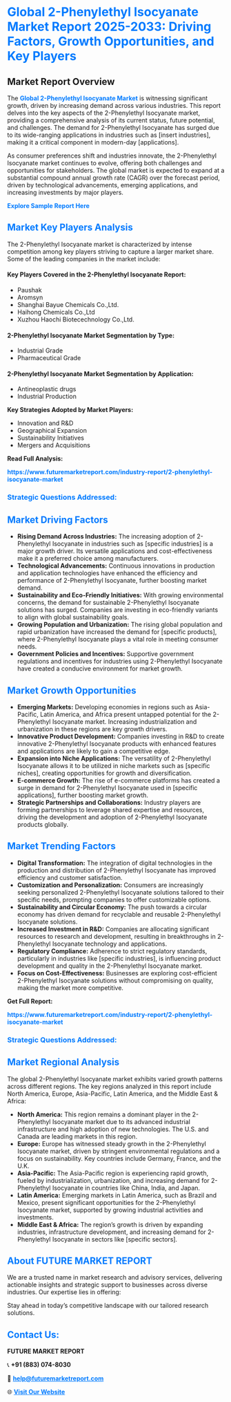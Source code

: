 <h1 style="color: #007BFF;">Global 2-Phenylethyl Isocyanate Market Report 2025-2033: Driving Factors, Growth Opportunities, and Key Players</h1>

<section id="overview">
<h2>Market Report Overview</h2>
<p>The <a href="https://www.futuremarketreport.com/industry-report/2-phenylethyl-isocyanate-market" style="color: #007BFF; text-decoration: none;"><strong>Global 2-Phenylethyl Isocyanate Market</strong></a> is witnessing significant growth, driven by increasing demand across various industries. This report delves into the key aspects of the 2-Phenylethyl Isocyanate market, providing a comprehensive analysis of its current status, future potential, and challenges. The demand for 2-Phenylethyl Isocyanate has surged due to its wide-ranging applications in industries such as [insert industries], making it a critical component in modern-day [applications].</p>
<p>As consumer preferences shift and industries innovate, the 2-Phenylethyl Isocyanate market continues to evolve, offering both challenges and opportunities for stakeholders. The global market is expected to expand at a substantial compound annual growth rate (CAGR) over the forecast period, driven by technological advancements, emerging applications, and increasing investments by major players.</p>
</section>

<section id="overview">
<p><a href="https://www.futuremarketreport.com/request-sample/reportId=84919" style="color: #007BFF; text-decoration: none;"><strong>Explore Sample Report Here</strong></a></p>
</section>

<section id="key-players">
<h2 style="color: #007BFF;">Market Key Players Analysis</h2>
<p>The 2-Phenylethyl Isocyanate market is characterized by intense competition among key players striving to capture a larger market share. Some of the leading companies in the market include:</p>
<h4>Key Players Covered in the 2-Phenylethyl Isocyanate Report:</h4>
<ul><li>Paushak</li><li>Aromsyn</li><li>Shanghai Bayue Chemicals Co.,Ltd.</li><li>Haihong Chemicals Co.,Ltd</li><li>Xuzhou Haochi Biotecechnology Co.,Ltd.</li></ul>
<h4>2-Phenylethyl Isocyanate Market Segmentation by Type:</h4>
<ul><li>Industrial Grade</li><li>Pharmaceutical Grade</li></ul>

<h4>2-Phenylethyl Isocyanate Market Segmentation by Application:</h4>
<ul><li>Antineoplastic drugs</li><li>Industrial Production</li></ul>
<p><strong>Key Strategies Adopted by Market Players:</strong></p>
<ul>
<li>Innovation and R&D</li>
<li>Geographical Expansion</li>
<li>Sustainability Initiatives</li>
<li>Mergers and Acquisitions</li>
</ul>
</section>

<section>
<p><strong>Read Full Analysis: </strong></p><a href="https://www.futuremarketreport.com/industry-report/2-phenylethyl-isocyanate-market" style="color: #007BFF; text-decoration: none;"><strong>https://www.futuremarketreport.com/industry-report/2-phenylethyl-isocyanate-market</strong></a>
<h3 style="color: #007BFF;">Strategic Questions Addressed:</h3>
</section>

<section id="driving-factors">
<h2 style="color: #007BFF;">Market Driving Factors</h2>
<ul>
<li><strong>Rising Demand Across Industries:</strong> The increasing adoption of 2-Phenylethyl Isocyanate in industries such as [specific industries] is a major growth driver. Its versatile applications and cost-effectiveness make it a preferred choice among manufacturers.</li>
<li><strong>Technological Advancements:</strong> Continuous innovations in production and application technologies have enhanced the efficiency and performance of 2-Phenylethyl Isocyanate, further boosting market demand.</li>
<li><strong>Sustainability and Eco-Friendly Initiatives:</strong> With growing environmental concerns, the demand for sustainable 2-Phenylethyl Isocyanate solutions has surged. Companies are investing in eco-friendly variants to align with global sustainability goals.</li>
<li><strong>Growing Population and Urbanization:</strong> The rising global population and rapid urbanization have increased the demand for [specific products], where 2-Phenylethyl Isocyanate plays a vital role in meeting consumer needs.</li>
<li><strong>Government Policies and Incentives:</strong> Supportive government regulations and incentives for industries using 2-Phenylethyl Isocyanate have created a conducive environment for market growth.</li>
</ul>
</section>

<section id="growth-opportunities">
<h2 style="color: #007BFF;">Market Growth Opportunities</h2>
<ul>
<li><strong>Emerging Markets:</strong> Developing economies in regions such as Asia-Pacific, Latin America, and Africa present untapped potential for the 2-Phenylethyl Isocyanate market. Increasing industrialization and urbanization in these regions are key growth drivers.</li>
<li><strong>Innovative Product Development:</strong> Companies investing in R&D to create innovative 2-Phenylethyl Isocyanate products with enhanced features and applications are likely to gain a competitive edge.</li>
<li><strong>Expansion into Niche Applications:</strong> The versatility of 2-Phenylethyl Isocyanate allows it to be utilized in niche markets such as [specific niches], creating opportunities for growth and diversification.</li>
<li><strong>E-commerce Growth:</strong> The rise of e-commerce platforms has created a surge in demand for 2-Phenylethyl Isocyanate used in [specific applications], further boosting market growth.</li>
<li><strong>Strategic Partnerships and Collaborations:</strong> Industry players are forming partnerships to leverage shared expertise and resources, driving the development and adoption of 2-Phenylethyl Isocyanate products globally.</li>
</ul>
</section>

<section id="trending-factors">
<h2 style="color: #007BFF;">Market Trending Factors</h2>
<ul>
<li><strong>Digital Transformation:</strong> The integration of digital technologies in the production and distribution of 2-Phenylethyl Isocyanate has improved efficiency and customer satisfaction.</li>
<li><strong>Customization and Personalization:</strong> Consumers are increasingly seeking personalized 2-Phenylethyl Isocyanate solutions tailored to their specific needs, prompting companies to offer customizable options.</li>
<li><strong>Sustainability and Circular Economy:</strong> The push towards a circular economy has driven demand for recyclable and reusable 2-Phenylethyl Isocyanate solutions.</li>
<li><strong>Increased Investment in R&D:</strong> Companies are allocating significant resources to research and development, resulting in breakthroughs in 2-Phenylethyl Isocyanate technology and applications.</li>
<li><strong>Regulatory Compliance:</strong> Adherence to strict regulatory standards, particularly in industries like [specific industries], is influencing product development and quality in the 2-Phenylethyl Isocyanate market.</li>
<li><strong>Focus on Cost-Effectiveness:</strong> Businesses are exploring cost-efficient 2-Phenylethyl Isocyanate solutions without compromising on quality, making the market more competitive.</li>
</ul>
</section>

<section>
<p><strong>Get Full Report: </strong></p><a href="https://www.futuremarketreport.com/industry-report/2-phenylethyl-isocyanate-market" style="color: #007BFF; text-decoration: none;"><strong>https://www.futuremarketreport.com/industry-report/2-phenylethyl-isocyanate-market</strong></a>
<h3 style="color: #007BFF;">Strategic Questions Addressed:</h3>
</section>


<section id="regional-analysis">
<h2 style="color: #007BFF;">Market Regional Analysis</h2>
<p>The global 2-Phenylethyl Isocyanate market exhibits varied growth patterns across different regions. The key regions analyzed in this report include North America, Europe, Asia-Pacific, Latin America, and the Middle East & Africa:</p>
<ul>
<li><strong>North America:</strong> This region remains a dominant player in the 2-Phenylethyl Isocyanate market due to its advanced industrial infrastructure and high adoption of new technologies. The U.S. and Canada are leading markets in this region.</li>
<li><strong>Europe:</strong> Europe has witnessed steady growth in the 2-Phenylethyl Isocyanate market, driven by stringent environmental regulations and a focus on sustainability. Key countries include Germany, France, and the U.K.</li>
<li><strong>Asia-Pacific:</strong> The Asia-Pacific region is experiencing rapid growth, fueled by industrialization, urbanization, and increasing demand for 2-Phenylethyl Isocyanate in countries like China, India, and Japan.</li>
<li><strong>Latin America:</strong> Emerging markets in Latin America, such as Brazil and Mexico, present significant opportunities for the 2-Phenylethyl Isocyanate market, supported by growing industrial activities and investments.</li>
<li><strong>Middle East & Africa:</strong> The region’s growth is driven by expanding industries, infrastructure development, and increasing demand for 2-Phenylethyl Isocyanate in sectors like [specific sectors].</li>
</ul>
</section>

<footer>
<h2 style="color: #007BFF;">About FUTURE MARKET REPORT</h2>
<p>We are a trusted name in market research and advisory services, delivering actionable insights and strategic support to businesses across diverse industries. Our expertise lies in offering:</p>

<p>Stay ahead in today’s competitive landscape with our tailored research solutions.</p>

<h2 style="color: #007BFF;">Contact Us:</h2>
<p><strong>FUTURE MARKET REPORT</strong></p>
<p>📞 <strong>+91 (883) 074-8030</strong></p>
<p>📧 <strong><a href="mailto:help@futuremarketreport.com" style="color: #007BFF;">help@futuremarketreport.com</a></strong></p>
<p>🌐 <strong><a href="https://www.futuremarketreport.com/" style="color: #007BFF;">Visit Our Website</a></strong></p>
</footer>